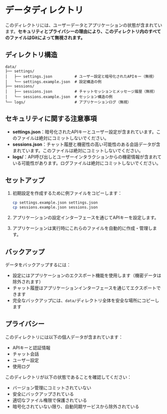 # データディレクトリ

このディレクトリには、ユーザーデータとアプリケーションの状態が含まれています。**セキュリティとプライバシーの理由により、このディレクトリ内のすべてのファイルはGitによって無視されます。**

## ディレクトリ構造

```
data/
├── settings/
│   ├── settings.json          # ユーザー設定と暗号化されたAPIキー（無視）
│   └── settings.example.json  # 設定構造の例
├── sessions/
│   ├── sessions.json          # チャットセッションとメッセージ履歴（無視）
│   └── sessions.example.json  # セッション構造の例
└── logs/                      # アプリケーションログ（無視）
```

## セキュリティに関する注意事項

- **settings.json**：暗号化されたAPIキーとユーザー設定が含まれています。このファイルは絶対にコミットしないでください。
- **sessions.json**：チャット履歴と機密性の高い可能性のある会話データが含まれています。このファイルは絶対にコミットしないでください。
- **logs/**：API呼び出しとユーザーインタラクションからの機密情報が含まれている可能性があります。ログファイルは絶対にコミットしないでください。

## セットアップ

1. 初期設定を作成するために例ファイルをコピーします：
   ```bash
   cp settings.example.json settings.json
   cp sessions.example.json sessions.json
   ```

2. アプリケーションの設定インターフェースを通じてAPIキーを設定します。

3. アプリケーションは実行時にこれらのファイルを自動的に作成・管理します。

## バックアップ

データをバックアップするには：
- 設定にはアプリケーションのエクスポート機能を使用します（機密データは除外されます）
- チャット履歴はアプリケーションインターフェースを通じてエクスポートできます
- 完全なバックアップには、`data/`ディレクトリ全体を安全な場所にコピーします

## プライバシー

このディレクトリには以下の個人データが含まれています：
- APIキーと認証情報
- チャット会話
- ユーザー設定
- 使用ログ

このディレクトリが以下の状態であることを確認してください：
- バージョン管理にコミットされていない
- 安全にバックアップされている
- 適切なファイル権限で保護されている
- 暗号化されていない限り、自動同期サービスから除外されている